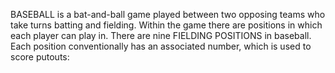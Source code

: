 BASEBALL is a bat-and-ball game played between two opposing teams who take turns batting and fielding. Within the game there are positions in which each player can play in. There are nine FIELDING POSITIONS in baseball. Each position conventionally has an associated number, which is used to score putouts:
